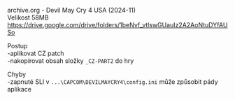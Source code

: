 archive.org - Devil May Cry 4 USA (2024-11)
<br/>
Velikost 58MB https://drive.google.com/drive/folders/1beNvf_vtlswGUauIz2A2AoNtuDYfAUSo

Postup
<br/>
-aplikovat CZ patch
<br/>
-nakopírovat obsah složky ```_CZ-PART2``` do hry

Chyby
<br/>
-zapnuté SLI v ```...\CAPCOM\DEVILMAYCRY4\config.ini``` může způsobit pády aplikace
